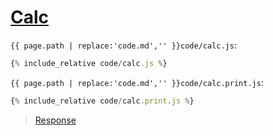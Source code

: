 # [Calc](code.zip)

`{{ page.path | replace:'code.md','' }}code/calc.js`:

```js
{% include_relative code/calc.js %}
```

`{{ page.path | replace:'code.md','' }}code/calc.print.js`:

```js
{% include_relative code/calc.print.js %}
```

> [Response](response/calc.js)
